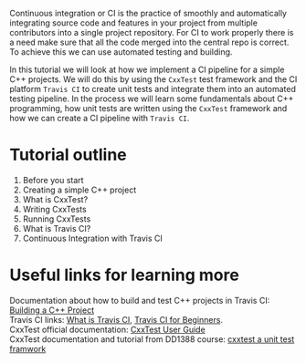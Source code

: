 Continuous integration or CI is the practice of smoothly and automatically integrating source code and features in your project from multiple contributors into a single project repository. For CI to work properly there is a need make sure that all the code merged into the central repo is correct. To achieve this we can use automated testing and building.
 
In this tutorial we will look at how we implement a CI pipeline for a simple C++ projects. We will do this by using the `CxxTest` test framework and the CI platform `Travis CI` to create unit tests and integrate them into an automated testing pipeline. In the process we will learn some fundamentals about C++ programming, how unit tests are written using the `CxxTest` framework and how we can create a CI pipeline with `Travis CI`.
 
# Tutorial outline
1. Before you start
2. Creating a simple C++ project
3. What is CxxTest?
4. Writing CxxTests
5. Running CxxTests
6. What is Travis CI?
7. Continuous Integration with Travis CI
 
# Useful links for learning more
Documentation about how to build and test C++ projects in Travis CI: [Building a C++ Project](https://docs.travis-ci.com/user/languages/cpp/) <br/>
Travis CI links: [What is Travis CI](https://petercoding.com/devops/2019/10/08/what-is-travis-ci/), [Travis CI for Beginners](https://docs.travis-ci.com/user/for-beginners/).<br/>
CxxTest official documentation: [CxxTest User Guide](http://cxxtest.com/guide.html)<br/>
CxxTest documentation and tutorial from DD1388 course: [cxxtest a unit test framwork](https://gits-15.sys.kth.se/DD1388/labblydelser/blob/master/2021/lab_01.md#cxxtest-a-unit-test-framework)
 
 
 
 

